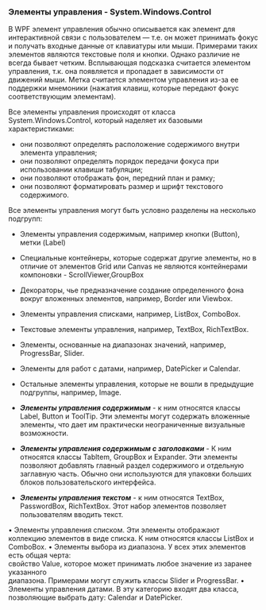 ### Элементы управления - System.Windows.Control
В WPF элемент управления обычно описывается как элемент для интерактивной связи с пользователем — т.е. он может принимать фокус и получать входные данные от клавиатуры или мыши. Примерами таких элементов являются текстовые поля и кнопки. Однако различие не всегда бывает четким. Всплывающая подсказка считается элементом управления, т.к. она появляется и пропадает в зависимости от движений мыши. Метка считается элементом управления из-за ее поддержки мнемоники (нажатия клавиш, которые передают фокус соответствующим элементам). 

Все элементы управления происходят от класса System.Windows.Control, который наделяет их базовыми характеристиками: 
* они позволяют определять расположение содержимого внутри элемента управления; 
* они позволяют определять порядок передачи фокуса при использовании клавиши табуляции; 
* они позволяют отображать фон, передний план и рамку; 
* они позволяют форматировать размер и шрифт текстового содержимого. 

Все элементы управления могут быть условно разделены на несколько подгрупп:
* Элементы управления содержимым, например кнопки (Button), метки (Label)
* Специальные контейнеры, которые содержат другие элементы, но в отличие от элементов Grid или Canvas не являются контейнерами компоновки - ScrollViewer,GroupBox
* Декораторы, чье предназначение создание определенного фона вокруг вложенных элементов, например, Border или Viewbox.
* Элементы управления списками, например, ListBox, ComboBox.
* Текстовые элементы управления, например, TextBox, RichTextBox.
* Элементы, основанные на диапазонах значений, например, ProgressBar, Slider.
* Элементы для работ с датами, например, DatePicker и Calendar.
* Остальные элементы управления, которые не вошли в предыдущие подгруппы, например, Image.


* ___Элементы управления содержимым___ - к ним относятся классы Label, Button и ToolTip. Эти элементы могут содержать вложенные элементы, что дает им практически неограниченные визуальные возможности.
* ___Элементы управления содержимым с заголовками___ - К ним относятся классы Tabltem, GroupBox и Expander. Эти элементы позволяют добавлять главный раздел содержимого и отдельную заглавную часть. Обычно они используются для упаковки больших блоков пользовательского интерфейса.  
* ___Элементы управления текстом___ - к ним относятся TextBox, PasswordBox, RichTextBox. Этот набор элементов позволяет пользователям вводить текст. 

• Элементы управления списком. Эти элементы отображают коллекцию элементов 
в виде списка. К ним относятся классы ListBox и ComboBox. 
• Элементы выбора из диапазона. У всех этих элементов есть общая черта:  
свойство Value, которое может принимать любое значение из заранее указанного  
диапазона. Примерами могут служить классы Slider и ProgressBar. 
• Элементы управления датами. В эту категорию входят два класса, позволяющие 
выбрать дату: Calendar и DatePicker. 
